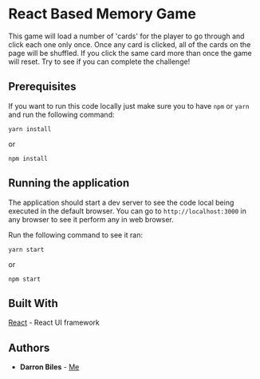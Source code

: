# React Based Memory Game

This game will load a number of 'cards' for the player to go through and click each one only once. Once any card is clicked, all of the cards on the page will be shuffled. If you click the same card more than once the game will reset. Try to see if you can complete the challenge!

## Prerequisites

If you want to run this code locally just make sure you to have `npm` or `yarn` and run the following command:

```yarn
yarn install
```

or

```npm
npm install
```

## Running the application

The application should start a dev server to see the code local being executed in the default browser. You can go to `http://localhost:3000` in any browser to see it perform any in web browser.

Run the following command to see it ran:

```yarn
yarn start
```

or

```npm
npm start
```

## Built With

 [React](https://www.npmjs.com/package/react) - React UI framework

## Authors

* **Darron Biles** - [Me](https://github.com/DBiles)